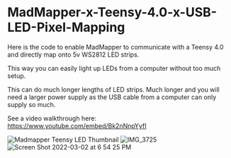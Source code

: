 # MadMapper-x-Teensy-4.0-x-USB-LED-Pixel-Mapping
Here is the code to enable MadMapper to communicate with a Teensy 4.0 and directly map onto 5v WS2812 LED strips.

This way you can easily light up LEDs from a computer without too much setup.

This can do much longer lengths of LED strips. Much longer and you will need a larger power supply as the USB cable from a computer can only supply so much.

See a video walkthrough here: https://www.youtube.com/embed/Bk2nNnpYyfI

![Madmapper Teensy LED Thumbnail](https://user-images.githubusercontent.com/7865492/156482334-8a4ae503-4a65-4b67-a464-8819659905b6.jpg)
![IMG_3725](https://user-images.githubusercontent.com/7865492/156482360-062e8194-4183-4c2e-ade3-115aee68192b.jpg)
![Screen Shot 2022-03-02 at 6 54 25 PM](https://user-images.githubusercontent.com/7865492/156482367-78b75266-8da5-4896-a30f-8d3c44404c71.png)

